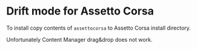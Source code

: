 # Drift mode for Assetto Corsa

To install copy contents of `assettocorsa` to Assetto Corsa install directory.

Unfortunately Content Manager drag&drop does not work.
